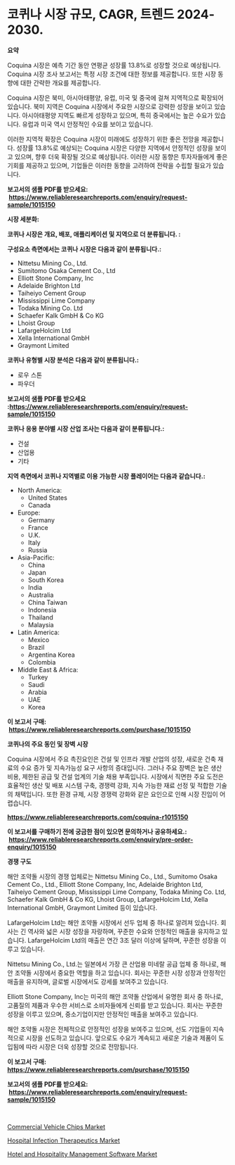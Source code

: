 <p><h1>코퀴나 시장 규모, CAGR, 트렌드 2024-2030.</h1></p><p><strong>요약</strong></p>
<p><p>Coquina 시장은 예측 기간 동안 연평균 성장률 13.8%로 성장할 것으로 예상됩니다. Coquina 시장 조사 보고서는 특정 시장 조건에 대한 정보를 제공합니다. 또한 시장 동향에 대한 간략한 개요를 제공합니다. </p><p>Coquina 시장은 북미, 아시아태평양, 유럽, 미국 및 중국에 걸쳐 지역적으로 확장되어 있습니다. 북미 지역은 Coquina 시장에서 주요한 시장으로 강력한 성장을 보이고 있습니다. 아시아태평양 지역도 빠르게 성장하고 있으며, 특히 중국에서는 높은 수요가 있습니다. 유럽과 미국 역시 안정적인 수요를 보이고 있습니다.</p><p>이러한 지역적 확장은 Coquina 시장이 미래에도 성장하기 위한 좋은 전망을 제공합니다. 성장률 13.8%로 예상되는 Coquina 시장은 다양한 지역에서 안정적인 성장을 보이고 있으며, 향후 더욱 확장될 것으로 예상됩니다. 이러한 시장 동향은 투자자들에게 좋은 기회를 제공하고 있으며, 기업들은 이러한 동향을 고려하여 전략을 수립할 필요가 있습니다.</p></p>
<p><strong>보고서의 샘플 PDF를 받으세요: &nbsp;<a href="https://www.reliableresearchreports.com/enquiry/request-sample/1015150">https://www.reliableresearchreports.com/enquiry/request-sample/1015150</a></strong></p>
<p><strong>시장 세분화:</strong></p>
<p><strong> 코퀴나 시장은 개요, 배포, 애플리케이션 및 지역으로 더 분류됩니다. :</strong></p>
<p><strong>구성요소 측면에서는 코퀴나 시장은 다음과 같이 분류됩니다.:</strong></p>
<p><ul><li>Nittetsu Mining Co., Ltd.</li><li>Sumitomo Osaka Cement Co., Ltd</li><li>Elliott Stone Company, Inc</li><li>Adelaide Brighton Ltd</li><li>Taiheiyo Cement Group</li><li>Mississippi Lime Company</li><li>Todaka Mining Co. Ltd</li><li>Schaefer Kalk GmbH & Co KG</li><li>Lhoist Group</li><li>LafargeHolcim Ltd</li><li>Xella International GmbH</li><li>Graymont Limited</li></ul></p>
<p><strong> 코퀴나 유형별 시장 분석은 다음과 같이 분류됩니다.:</strong></p>
<p><ul><li>로우 스톤</li><li>파우더</li></ul></p>
<p><strong>보고서의 샘플 PDF를 받으세요 :<a href="https://www.reliableresearchreports.com/enquiry/request-sample/1015150">https://www.reliableresearchreports.com/enquiry/request-sample/1015150</a></strong></p>
<p><strong> 코퀴나 응용 분야별 시장 산업 조사는 다음과 같이 분류됩니다.:</strong></p>
<p><ul><li>건설</li><li>산업용</li><li>기타</li></ul></p>
<p><strong>지역 측면에서 코퀴나 지역별로 이용 가능한 시장 플레이어는 다음과 같습니다.:</strong></p>
<p><ul>
    <li>
        North America:
        <ul>
            <li>United States</li>
            <li>Canada</li>
        </ul>
    </li>
    <li>
        Europe:
        <ul>
            <li>Germany</li>
            <li>France</li>
            <li>U.K.</li>
            <li>Italy</li>
            <li>Russia</li>
        </ul>
    </li>
    <li>
        Asia-Pacific:
        <ul>
            <li>China</li>
            <li>Japan</li>
            <li>South Korea</li>
            <li>India</li>
            <li>Australia</li>
            <li>China Taiwan</li>
            <li>Indonesia</li>
            <li>Thailand</li>
            <li>Malaysia</li>
        </ul>
    </li>
    <li>
        Latin America:
        <ul>
            <li>Mexico</li>
            <li>Brazil</li>
            <li>Argentina Korea</li>
            <li>Colombia</li>
        </ul>
    </li>
    <li>
        Middle East & Africa:
        <ul>
            <li>Turkey</li>
            <li>Saudi</li>
            <li>Arabia</li>
            <li>UAE</li>
            <li>Korea</li>
        </ul>
    </li>
    </ul></p>
<p><strong>이 보고서 구매: &nbsp;<a href="https://www.reliableresearchreports.com/purchase/1015150">https://www.reliableresearchreports.com/purchase/1015150</a></strong></p>
<p><strong>코퀴나의 주요 동인 및 장벽 시장</strong></p>
<p><p>Coquina 시장에서 주요 촉진요인은 건설 및 인프라 개발 산업의 성장, 새로운 건축 재료의 수요 증가 및 지속가능성 요구 사항의 증대입니다. 그러나 주요 장벽은 높은 생산 비용, 제한된 공급 및 건설 업계의 기술 채용 부족입니다. 시장에서 직면한 주요 도전은 효율적인 생산 및 배포 시스템 구축, 경쟁력 강화, 지속 가능한 재료 선정 및 적합한 기술의 채택입니다. 또한 환경 규제, 시장 경쟁력 강화와 같은 요인으로 인해 시장 진입이 어렵습니다.</p></p>
<p><strong><a href="https://www.reliableresearchreports.com/coquina-r1015150">https://www.reliableresearchreports.com/coquina-r1015150</a></strong></p>
<p><strong>이 보고서를 구매하기 전에 궁금한 점이 있으면 문의하거나 공유하세요.: &nbsp;<a href="https://www.reliableresearchreports.com/enquiry/pre-order-enquiry/1015150">https://www.reliableresearchreports.com/enquiry/pre-order-enquiry/1015150</a></strong></p>
<p><strong>경쟁 구도</strong></p>
<p><p>해안 조약돌 시장의 경쟁 업체로는 Nittetsu Mining Co., Ltd., Sumitomo Osaka Cement Co., Ltd., Elliott Stone Company, Inc, Adelaide Brighton Ltd, Taiheiyo Cement Group, Mississippi Lime Company, Todaka Mining Co. Ltd, Schaefer Kalk GmbH & Co KG, Lhoist Group, LafargeHolcim Ltd, Xella International GmbH, Graymont Limited 등이 있습니다.</p><p>LafargeHolcim Ltd는 해안 조약돌 시장에서 선두 업체 중 하나로 알려져 있습니다. 회사는 긴 역사와 넓은 시장 성장을 자랑하며, 꾸준한 수요와 안정적인 매출을 유지하고 있습니다. LafargeHolcim Ltd의 매출은 연간 3조 달러 이상에 달하며, 꾸준한 성장을 이루고 있습니다.</p><p>Nittetsu Mining Co., Ltd.는 일본에서 가장 큰 산업용 미네랄 공급 업체 중 하나로, 해안 조약돌 시장에서 중요한 역할을 하고 있습니다. 회사는 꾸준한 시장 성장과 안정적인 매출을 유지하며, 글로벌 시장에서도 강세를 보여주고 있습니다.</p><p>Elliott Stone Company, Inc는 미국의 해안 조약돌 산업에서 유명한 회사 중 하나로, 고품질의 제품과 우수한 서비스로 소비자들에게 신뢰를 받고 있습니다. 회사는 꾸준한 성장을 이루고 있으며, 중소기업이지만 안정적인 매출을 보여주고 있습니다.</p><p>해안 조약돌 시장은 전체적으로 안정적인 성장을 보여주고 있으며, 선도 기업들이 지속적으로 시장을 선도하고 있습니다. 앞으로도 수요가 계속되고 새로운 기술과 제품이 도입됨에 따라 시장은 더욱 성장할 것으로 전망됩니다.</p></p>
<p><strong>이 보고서 구매: &nbsp; <a href="https://www.reliableresearchreports.com/purchase/1015150">https://www.reliableresearchreports.com/purchase/1015150</a></strong></p>
<p><strong>보고서의 샘플 PDF를 받으세요: &nbsp;<a href="https://www.reliableresearchreports.com/enquiry/request-sample/1015150">https://www.reliableresearchreports.com/enquiry/request-sample/1015150</a></strong><strong></strong></p>
<p>&nbsp;</p>
<p><p><a href="https://military-diascia-e68.notion.site/Commercial-Vehicle-Chips-Market-Focuses-on-Market-Share-Size-and-Projected-Forecast-Till-2031-019eee93d8d34574a869c96c5242fea8">Commercial Vehicle Chips Market</a></p><p><a href="https://github.com/peachesmcdowel1/Market-Research-Report-List-2/blob/main/hospital-infection-therapeutics-market.md">Hospital Infection Therapeutics Market</a></p><p><a href="https://github.com/edytherolanlouisejk1miz0wig/Market-Research-Report-List-2/blob/main/hotel-and-hospitality-management-software-market.md">Hotel and Hospitality Management Software Market</a></p></p>